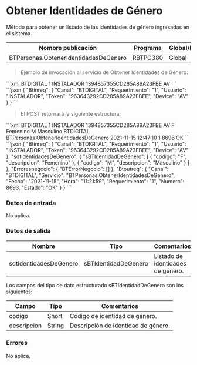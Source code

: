 # Obtener Identidades de Género 

Método para obtener un listado de las identidades de género ingresadas en el sistema. 

Nombre publicación | Programa | Global/País 
--------- | ----------- | ----------- 
BTPersonas.ObtenerIdentidadesDeGenero | RBTPG380 | Global 

> Ejemplo de invocación al servicio de Obtener Identidades de Género: 

<code-group> 
<code-block title="XML" active> 
```xml 
<soapenv:Envelope xmlns:soapenv="http://schemas.xmlsoap.org/soap/envelope/" xmlns:bts="http://uy.com.dlya.bantotal/BTSOA/"> 
   <soapenv:Header/> 
   <soapenv:Body> 
      <bts:BTPersonas.ObtenerIdentidadesDeGenero> 
         <bts:Btinreq> 
            <bts:Canal>BTDIGITAL</bts:Canal> 
            <bts:Requerimiento>1</bts:Requerimiento> 
            <bts:Usuario>INSTALADOR</bts:Usuario> 
            <bts:Token>1394857355CD285A89A23FBE</bts:Token> 
            <bts:Device>AV</bts:Device> 
         </bts:Btinreq> 
      </bts:BTPersonas.ObtenerIdentidadesDeGenero> 
   </soapenv:Body> 
</soapenv:Envelope> 
``` 
</code-block> 

<code-block title="JSON"> 
```json 
{ 
    "Btinreq": { 
         "Canal": "BTDIGITAL", 
         "Requerimiento": "1", 
         "Usuario": "INSTALADOR", 
         "Token": "963643292CD285A89A23FBEE", 
         "Device": "AV" 
      } 
} 
``` 
</code-block> 
</code-group> 

> El POST retornará la siguiente estructura: 

<code-group> 
<code-block title="XML" active> 
```xml 
<SOAP-ENV:Envelope xmlns:SOAP-ENV="http://schemas.xmlsoap.org/soap/envelope/" xmlns:xsd="http://www.w3.org/2001/XMLSchema" xmlns:SOAP-ENC="http://schemas.xmlsoap.org/soap/encoding/" xmlns:xsi="http://www.w3.org/2001/XMLSchema-instance"> 
   <SOAP-ENV:Body> 
      <BTPersonas.ObtenerIdentidadesDeGeneroResponse xmlns="http://uy.com.dlya.bantotal/BTSOA/"> 
         <Btinreq> 
            <Canal>BTDIGITAL</Canal> 
            <Requerimiento>1</Requerimiento> 
            <Usuario>INSTALADOR</Usuario> 
            <Token>1394857355CD285A89A23FBE</Token> 
            <Device>AV</Device> 
         </Btinreq> 
         <sdtIdentidadesDeGenero> 
            <sBTIdentidadDeGenero> 
               <codigo>F</codigo> 
               <descripcion>Femenino</descripcion> 
            </sBTIdentidadDeGenero> 
            <sBTIdentidadDeGenero> 
               <codigo>M</codigo> 
               <descripcion>Masculino</descripcion> 
            </sBTIdentidadDeGenero> 
         </sdtIdentidadesDeGenero> 
         <Erroresnegocio></Erroresnegocio> 
         <Btoutreq> 
            <Canal>BTDIGITAL</Canal> 
            <Servicio>BTPersonas.ObtenerIdentidadesDeGenero</Servicio> 
            <Fecha>2021-11-15</Fecha> 
            <Hora>12:47:10</Hora> 
            <Requerimiento>1</Requerimiento> 
            <Numero>8696</Numero> 
            <Estado>OK</Estado> 
         </Btoutreq> 
      </BTPersonas.ObtenerIdentidadesDeGeneroResponse> 
   </SOAP-ENV:Body> 
</SOAP-ENV:Envelope> 
``` 
</code-block> 

<code-block title="JSON"> 
```json 
{ 
    "Btinreq": { 
        "Canal": "BTDIGITAL", 
        "Requerimiento": "1", 
        "Usuario": "INSTALADOR", 
        "Token": "963643292CD285A89A23FBEE", 
        "Device": "AV" 
    }, 
    "sdtIdentidadesDeGenero": { 
        "sBTIdentidadDeGenero": [ 
            { 
                "codigo": "F", 
                "descripcion": "Femenino" 
            }, 
            { 
                "codigo": "M", 
                "descripcion": "Masculino" 
            } 
        ] 
    }, 
    "Erroresnegocio": { 
        "BTErrorNegocio": [] 
    }, 
    "Btoutreq": { 
        "Canal": "BTDIGITAL", 
        "Servicio": "BTPersonas.ObtenerIdentidadesDeGenero", 
        "Fecha": "2021-11-15", 
        "Hora": "11:21:59", 
        "Requerimiento": "1", 
        "Numero": 8693, 
        "Estado": "OK" 
    } 
} 
``` 
</code-block> 
</code-group>  

### Datos de entrada 

No aplica. 

### Datos de salida 

Nombre | Tipo | Comentarios 
--------- | ----------- | ----------- 
sdtIdentidadesDeGenero | sBTIdentidadDeGenero | Listado de identidades de género. 

Los campos del tipo de dato estructurado sBTIdentidadDeGenero son los siguientes: 

Campo | Tipo | Comentarios 
--------- | ----------- | ----------- 
codigo | Short | Código de identidad de género. 
descripcion | String | Descripción de identidad de género.  

### Errores 

No aplica. 

 
